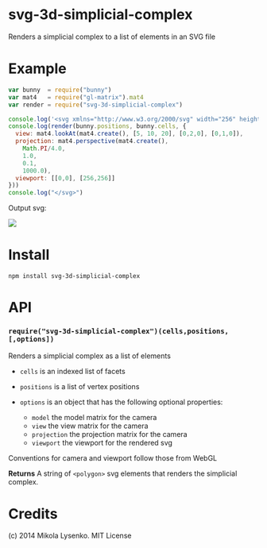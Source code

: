 svg-3d-simplicial-complex
=========================
Renders a simplicial complex to a list of <polygon> elements in an SVG file

# Example

```javascript
var bunny  = require("bunny")
var mat4   = require("gl-matrix").mat4
var render = require("svg-3d-simplicial-complex")

console.log('<svg xmlns="http://www.w3.org/2000/svg" width="256" height="256" viewport="0 0 256 256" version="1.1">')
console.log(render(bunny.positions, bunny.cells, {
  view: mat4.lookAt(mat4.create(), [5, 10, 20], [0,2,0], [0,1,0]),
  projection: mat4.perspective(mat4.create(),
    Math.PI/4.0,
    1.0,
    0.1,
    1000.0),
  viewport: [[0,0], [256,256]]
}))
console.log("</svg>")
```

Output svg:

<img src="https://mikolalysenko.github.io/svg-3d-simplicial-complex/bunny.svg">

# Install

```
npm install svg-3d-simplicial-complex
```

# API

### `require("svg-3d-simplicial-complex")(cells,positions,[,options])`
Renders a simplicial complex as a list of <polygon> elements

* `cells` is an indexed list of facets
* `positions` is a list of vertex positions
* `options` is an object that has the following optional properties:

    + `model` the model matrix for the camera
    + `view` the view matrix for the camera
    + `projection` the projection matrix for the camera
    + `viewport` the viewport for the rendered svg

Conventions for camera and viewport follow those from WebGL

**Returns** A string of `<polygon>` svg elements that renders the simplicial complex.

# Credits
(c) 2014 Mikola Lysenko. MIT License